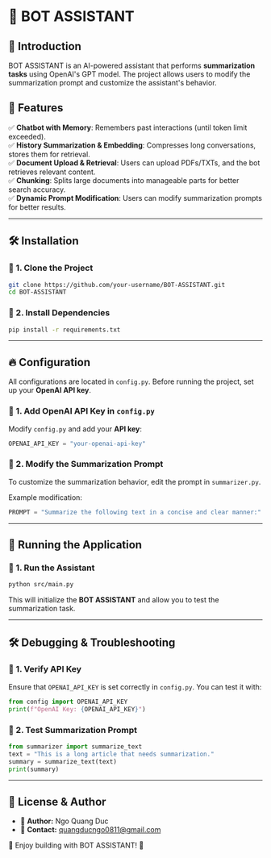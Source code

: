 # 🤖 BOT ASSISTANT

## 📌 Introduction
BOT ASSISTANT is an AI-powered assistant that performs **summarization tasks** using OpenAI's GPT model. The project allows users to modify the summarization prompt and customize the assistant's behavior.

## 🚀 Features
✅ **Chatbot with Memory**: Remembers past interactions (until token limit exceeded).  
✅ **History Summarization & Embedding**: Compresses long conversations, stores them for retrieval.  
✅ **Document Upload & Retrieval**: Users can upload PDFs/TXTs, and the bot retrieves relevant content.  
✅ **Chunking**: Splits large documents into manageable parts for better search accuracy.  
✅ **Dynamic Prompt Modification**: Users can modify summarization prompts for better results.  

---

## 🛠 Installation

### 🔹 1. Clone the Project
```bash
git clone https://github.com/your-username/BOT-ASSISTANT.git
cd BOT-ASSISTANT
```

### 🔹 2. Install Dependencies
```bash
pip install -r requirements.txt
```

---

## 🔥 Configuration
All configurations are located in `config.py`. Before running the project, set up your **OpenAI API key**.

### 🔹 1. Add OpenAI API Key in `config.py`
Modify `config.py` and add your **API key**:
```python
OPENAI_API_KEY = "your-openai-api-key"
```

### 🔹 2. Modify the Summarization Prompt
To customize the summarization behavior, edit the prompt in `summarizer.py`.

Example modification:
```python
PROMPT = "Summarize the following text in a concise and clear manner:"
```

---

## 🚀 Running the Application

### 🔹 1. Run the Assistant
```bash
python src/main.py
```

This will initialize the **BOT ASSISTANT** and allow you to test the summarization task.

---

## 🛠 Debugging & Troubleshooting

### 🔹 1. Verify API Key
Ensure that `OPENAI_API_KEY` is set correctly in `config.py`. You can test it with:
```python
from config import OPENAI_API_KEY
print(f"OpenAI Key: {OPENAI_API_KEY}")
```

### 🔹 2. Test Summarization Prompt
```python
from summarizer import summarize_text
text = "This is a long article that needs summarization."
summary = summarize_text(text)
print(summary)
```

---

## 📜 License & Author
- 📌 **Author:** Ngo Quang Duc
- 📌 **Contact:** quangducngo0811@gmail.com

🚀 Enjoy building with BOT ASSISTANT! 🎉

